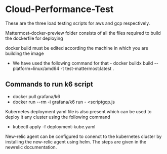 # Cloud-Performance-Test

These are the three load testing scripts for aws and gcp respectively.


Mattermost-docker-preview folder consists of all the files required to build the dockerfile for deploying

docker build must be edited according the machine in which you are building the image
* We have used the following command for that 
        - docker buildx build --platform=linux/amd64 -t test-mattermost:latest .

Commands to run k6 script
-------------------------

* docker pull grafana/k6
* docker run --rm -i grafana/k6 run - <scriptgcp.js


Kubernetes deployment yaml file is also present which can be used to deploy it any cluster using the following command

* kubectl apply -f deployment-kube.yaml

New-relic agent can be configured to conenct to the kubernetes cluster by installing the new-relic agent using helm. The steps are given in the newrelic documentation.

